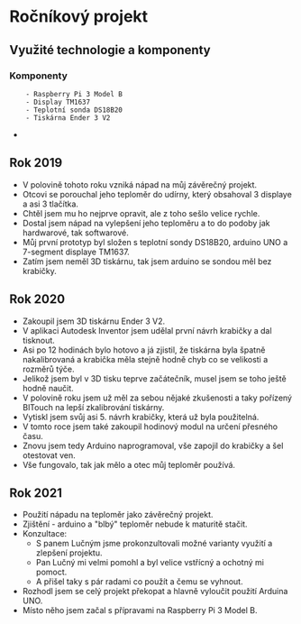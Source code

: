 # Ročníkový projekt

## Využité technologie a komponenty
   ### Komponenty
        - Raspberry Pi 3 Model B
        - Display TM1637
        - Teplotní sonda DS18B20
        - Tiskárna Ender 3 V2
- 

## Rok 2019

- V polovině tohoto roku vzniká nápad na můj závěrečný projekt.
- Otcovi se porouchal jeho teploměr do udírny, který obsahoval 3 displaye a asi 3 tlačítka.
- Chtěl jsem mu ho nejprve opravit, ale z toho sešlo velice rychle.
- Dostal jsem nápad na vylepšení jeho teploměru a to do podoby jak hardwarové, tak softwarové.
- Můj první prototyp byl složen s teplotní sondy DS18B20, arduino UNO a 7-segment displaye TM1637.
- Zatím jsem neměl 3D tiskárnu, tak jsem arduino se sondou měl bez krabičky.

## Rok 2020

- Zakoupil jsem 3D tiskárnu Ender 3 V2.
- V aplikaci Autodesk Inventor jsem udělal první návrh krabičky a dal tisknout.
- Asi po 12 hodinách bylo hotovo a já zjistil, že tiskárna byla špatně nakalibrovaná a krabička měla stejně hodně chyb co se velikosti a rozměrů týče.
- Jelikož jsem byl v 3D tisku teprve začátečník, musel jsem se toho ještě hodně naučit.
- V polovině roku jsem už měl za sebou nějaké zkušenosti a taky pořízený BlTouch na lepší zkalibrování tiskárny.
- Vytiskl jsem svůj asi 5. návrh krabičky, která už byla použitelná.
- V tomto roce jsem také zakoupil hodinový modul na určení přesného času.
- Znovu jsem tedy Arduino naprogramoval, vše zapojil do krabičky a šel otestovat ven.
- Vše fungovalo, tak jak mělo a otec můj teploměr používá.

## Rok 2021

- Použití nápadu na teploměr jako závěrečný projekt.
- Zjištění - arduino a "blbý" teploměr nebude k maturitě stačit.
- Konzultace:
    - S panem Lučným jsme prokonzultovali možné varianty využití a zlepšení projektu.
    - Pan Lučný mi velmi pomohl a byl velice vstřícný a ochotný mi pomoct.
    - A přišel taky s pár radami co použít a čemu se vyhnout.
- Rozhodl jsem se celý projekt překopat a hlavně vyloučit použití Arduina UNO.
- Místo něho jsem začal s přípravami na Raspberry Pi 3 Model B.
